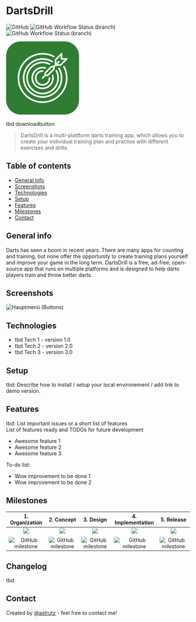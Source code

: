 # DartsDrill
![GitHub](https://img.shields.io/github/license/astrutz/DartsDrill?color=blue)
![GitHub Workflow Status (branch)](https://img.shields.io/github/workflow/status/astrutz/DartsDrill/DartsDrill%20(DEV)/dev?label=build%20%28dev%29)
![GitHub Workflow Status (branch)](https://img.shields.io/github/workflow/status/astrutz/DartsDrill/DartsDrill%20(PROD)/master?label=build%20%28prod%29)  
  
<img src="https://raw.githubusercontent.com/astrutz/DartsDrill/master/docs/design/AppIcon.png" alt="" data-canonical-src="https://github.com/astrutz/DartsDrill/blob/master/docs/design/AppIcon.png" width="200" height="200" /> 


tbd downloadbutton  
> DartsDrill is a multi-plattform darts training app, which allows you to create your individual training plan and practise with different exercises and drills.    

## Table of contents
* [General info](#general-info)
* [Screenshots](#screenshots)
* [Technologies](#technologies)
* [Setup](#setup)
* [Features](#features)
* [Milestones](#milestones)
* [Contact](#contact)

## General info
Darts has seen a boom in recent years. There are many apps for counting and training, but none offer the opportunity to create training plans yourself and improve your game in the long term. DartsDrill is a free, ad-free, open-source app that runs on multiple platforms and is designed to help darts players train and throw better darts.

## Screenshots
![Hauptmenü (Buttons)](https://github.com/astrutz/DartsDrill/blob/master/docs/design/Hauptmen%C3%BC%20(Buttons).png)

## Technologies
* tbd Tech 1 - version 1.0
* tbd Tech 2 - version 2.0
* tbd Tech 3 - version 3.0

## Setup
tbd: Describe how to install / setup your local environement / add link to demo version.

## Features
tbd: List important issues or a short list of features  
List of features ready and TODOs for future development
* Awesome feature 1
* Awesome feature 2
* Awesome feature 3

To-do list:
* Wow improvement to be done 1
* Wow improvement to be done 2

## Milestones
|1. Organization|2. Concept|3. Design|4. Implementation|5. Release|  
|:-------------:|:--------:|:-------:|:---------------:|:-----------------:|
|![](https://img.shields.io/badge/Status-done-brightgreen)|![](https://img.shields.io/badge/Status-done-brightgreen)|![](https://img.shields.io/badge/Status-in%20work-yellow)|![](https://img.shields.io/badge/Status-in%20work-yellow)|![](https://img.shields.io/badge/Status-open-red)|
|![GitHub milestone](https://img.shields.io/github/milestones/progress-percent/astrutz/DartsDrill/5?color=brightgreen&label=Progress)|![GitHub milestone](https://img.shields.io/github/milestones/progress-percent/astrutz/DartsDrill/1?color=brightgreen&label=Progress)|![GitHub milestone](https://img.shields.io/github/milestones/progress-percent/astrutz/DartsDrill/2?color=yellow&label=Progress)|![GitHub milestone](https://img.shields.io/github/milestones/progress-percent/astrutz/DartsDrill/3?color=yellow&label=Progress)|![GitHub milestone](https://img.shields.io/github/milestones/progress-percent/astrutz/DartsDrill/4?color=red&label=Progress)|


## Changelog
tbd

## Contact
Created by [@astrutz](https://www.github.com/astrutz) - feel free to contact me!
